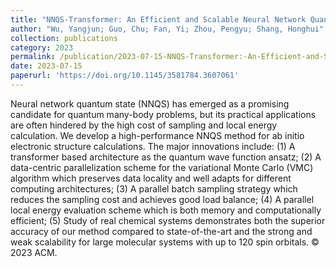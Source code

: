 ```yaml
---
title: "NNQS-Transformer: An Efficient and Scalable Neural Network Quantum States Approach for Ab Initio Quantum Chemistry"
author: "Wu, Yangjun; Guo, Chu; Fan, Yi; Zhou, Pengyu; Shang, Honghui"
collection: publications
category: 2023
permalink: /publication/2023-07-15-NNQS-Transformer:-An-Efficient-and-Scalable-Neural-Network-Quantum-States-Approach-for-Ab-Initio-Quantum-Chemistry
date: 2023-07-15
paperurl: 'https://doi.org/10.1145/3581784.3607061'
---
```


Neural network quantum state (NNQS) has emerged as a promising candidate for quantum many-body problems, but its practical applications are often hindered by the high cost of sampling and local energy calculation. We develop a high-performance NNQS method for ab initio electronic structure calculations. The major innovations include: (1) A transformer based architecture as the quantum wave function ansatz; (2) A data-centric parallelization scheme for the variational Monte Carlo (VMC) algorithm which preserves data locality and well adapts for different computing architectures; (3) A parallel batch sampling strategy which reduces the sampling cost and achieves good load balance; (4) A parallel local energy evaluation scheme which is both memory and computationally efficient; (5) Study of real chemical systems demonstrates both the superior accuracy of our method compared to state-of-the-art and the strong and weak scalability for large molecular systems with up to 120 spin orbitals. © 2023 ACM.
